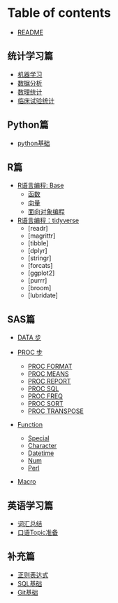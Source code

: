 # Table of contents

* [README](README.md)

## 统计学习篇 <a href="#statistical-learning" id="statistical-learning"></a>

* [机器学习](statistical-learning/machine-learning.md)
* [数据分析](statistical-learning/data-analysis.md)
* [数理统计](statistical-learning/mathematical-statistics.md)
* [临床试验统计](statistical-learning/clinical-trial.md)

## Python篇 <a href="#python" id="python"></a>

* [python基础](python/base.md)


## R篇

* [R语言编程: Base](R/r-base.md)
  * [函数](R/r-base/function.md)
  * [向量](R/r-base/vector.md)
  * [面向对象编程](R/r-base/function.md)
* [R语言编程：tidyverse](R/r-data-science.md)
  * [readr]
  * [magrittr]
  * [tibble]
  * [dplyr]
  * [stringr]
  * [forcats]
  * [ggplot2]
  * [purrr]
  * [broom]
  * [lubridate]

## SAS篇 <a href="#sas" id="sas"></a>

* [DATA 步](sas/documents/data-step/README.md)

* [PROC 步](sas/documents/proc-step/README.md)
  * [PROC FORMAT](sas/documents/proc-step/proc-format.md)
  * [PROC MEANS](sas/documents/proc-step/proc-means.md)
  * [PROC REPORT](sas/documents/proc-step/proc-report.md)
  * [PROC SQL](sas/documents/proc-step/proc-sql.md)
  * [PROC FREQ](sas/documents/proc-step/proc-freq.md)
  * [PROC SORT](sas/documents/proc-step/proc-sort.md)
  * [PROC TRANSPOSE](sas/documents/proc-step/proc-transpose.md)

* [Function](sas/documents/functions/README.md)
  * [Special](sas/documents/functions/special.md)
  * [Character](sas/documents/functions/character.md)
  * [Datetime](sas/documents/functions/datetime.md)
  * [Num](sas/documents/functions/num.md)
  * [Perl](sas/documents/functions/perl.md)

* [Macro](sas/documents/macros/README.md)

## 英语学习篇 <a href="#english-learning" id="english-learning"></a>

* [词汇总结](english-learning/vocabulary.md)
* [口语Topic准备](english-learning/talking-topic.md)

## 补充篇 <a href="#supplement" id="supplement"></a>

* [正则表达式](supplement/reg.md)
* [SQL基础](supplement/sql.md)
* [Git基础](supplement/git.md)
